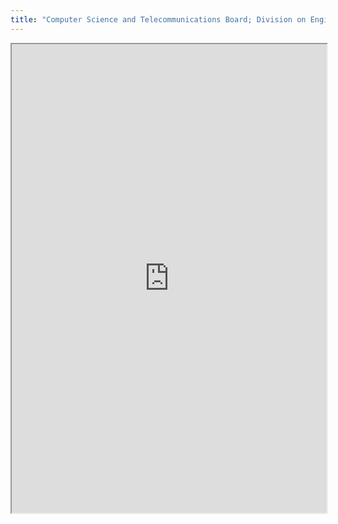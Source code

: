 ```yaml
---
title: "Computer Science and Telecommunications Board; Division on Engineering and Physical Sciences; National Research Council"
---
```



<iframe height="750" width="100%" src="https://ewelton.github.io/ktest/wiki.html#Computer%20Science%20and%20Telecommunications%20Board;%20Division%20on%20Engineering%20and%20Physical%20Sciences;%20National%20Research%20Council"></iframe>
